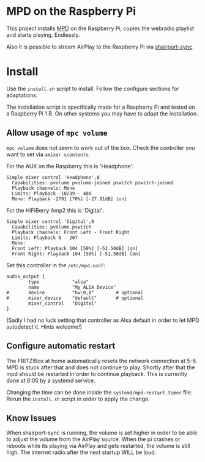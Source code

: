 # MPD on the Raspberry Pi

This project installs [MPD](https://www.musicpd.org/) on the Raspberry Pi, copies the webradio playlist and starts playing. Endlessly.

Also it is possible to stream AirPlay to the Raspberry Pi via [shairport-sync](https://github.com/mikebrady/shairport-sync).

# Install

Use the `install.sh` script to install.
Follow the configure sections for adaptations.

The installation script is specifically made for a Raspberry Pi and tested on a Raspberry Pi 1 B.
On other systems you may have to adapt the installation.

## Allow usage of `mpc volume`

`mpc volume` does not seem to work out of the box.
Check the controller you want to set via `amixer scontents`.

For the AUX on the Raspberry this is 'Headphone':
```plaintext
Simple mixer control 'Headphone',0
  Capabilities: pvolume pvolume-joined pswitch pswitch-joined
  Playback channels: Mono
  Limits: Playback -10239 - 400
  Mono: Playback -2791 [70%] [-27.91dB] [on]
```

For the HiFiBerry Amp2 this is 'Digital':
```plaintext
Simple mixer control 'Digital',0
  Capabilities: pvolume pswitch
  Playback channels: Front Left - Front Right
  Limits: Playback 0 - 207
  Mono:
  Front Left: Playback 104 [50%] [-51.50dB] [on]
  Front Right: Playback 104 [50%] [-51.50dB] [on]
```

Set this controller in the `/etc/mpd.conf`:
```plain
audio_output {
        type            "alsa"
        name            "My ALSA Device"
#       device          "hw:0,0"        # optional
#       mixer_device    "default"       # optional
        mixer_control   "Digital"
}
```


(Sadly I had no luck setting that controller as Alsa default in order to let MPD autodetect it. Hints welcome!)

## Configure automatic restart

The FRITZ!Box at home automatically resets the network connection at 5-6.
MPD is stuck after that and does not continue to play.
Shortly after that the mpd should be restarted in order to continue playback. This is currently done at 6:05 by a systemd service.

Changing the time can be done inside the `systemd/mpd-restart.timer` file.
Rerun the `install.sh` script in order to apply the change.

## Know Issues

When shairport-sync is running, the volume is set higher in order to be able to adjust the volume from the AirPlay source.
When the pi crashes or reboots while its playing via AirPlay and gets restarted, the volume is still high.
The internet radio after the next startup WILL be loud.
